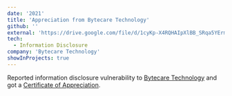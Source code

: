 ```yaml
---
date: '2021'
title: 'Appreciation from Bytecare Technology'
github: ''
external: 'https://drive.google.com/file/d/1cyKp-X4RQHAIpXlBB_SRqa5YErmBxHdt/view?usp=sharing'
tech:
  - Information Disclosure
company: 'Bytecare Technology'
showInProjects: true
---
```


Reported information disclosure vulnerability to [Bytecare Technology](https://www.bytecaretech.com/) and got a [Certificate of Appreciation](https://drive.google.com/file/d/1cyKp-X4RQHAIpXlBB_SRqa5YErmBxHdt/view?usp=sharing).
